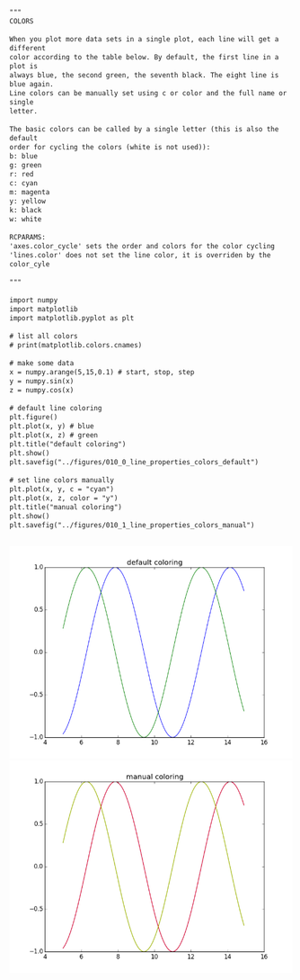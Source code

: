 ```
"""
COLORS

When you plot more data sets in a single plot, each line will get a different 
color according to the table below. By default, the first line in a plot is 
always blue, the second green, the seventh black. The eight line is blue again. 
Line colors can be manually set using c or color and the full name or single 
letter.

The basic colors can be called by a single letter (this is also the default 
order for cycling the colors (white is not used)):
b: blue
g: green
r: red
c: cyan
m: magenta
y: yellow
k: black
w: white

RCPARAMS:
'axes.color_cycle' sets the order and colors for the color cycling
'lines.color' does not set the line color, it is overriden by the color_cyle

"""

import numpy
import matplotlib
import matplotlib.pyplot as plt

# list all colors
# print(matplotlib.colors.cnames)

# make some data 
x = numpy.arange(5,15,0.1) # start, stop, step
y = numpy.sin(x)
z = numpy.cos(x)

# default line coloring
plt.figure()
plt.plot(x, y) # blue
plt.plot(x, z) # green
plt.title("default coloring")
plt.show()
plt.savefig("../figures/010_0_line_properties_colors_default")

# set line colors manually
plt.plot(x, y, c = "cyan") 
plt.plot(x, z, color = "y") 
plt.title("manual coloring")
plt.show()
plt.savefig("../figures/010_1_line_properties_colors_manual")


```
![](https://github.com/robbertbloem/robbertbloem.github.io/blob/master/figures/010_0_line_properties_colors_default.png)
![](https://github.com/robbertbloem/robbertbloem.github.io/blob/master/figures/010_1_line_properties_colors_manual.png)
